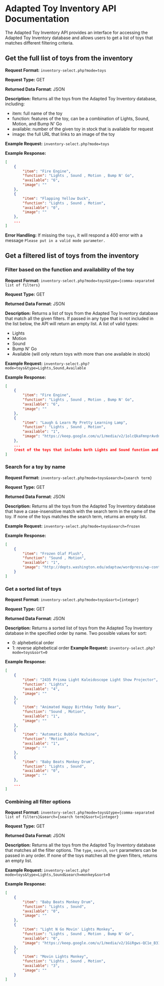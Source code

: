 # Adapted Toy Inventory API Documentation
The Adapted Toy Inventory API provides an interface for accessing the Adapted Toy
Inventory database and allows users to get a list of toys that matches different
filtering criteria.

## Get the full list of toys from the inventory
**Request Format:** `inventory-select.php?mode=toys`

**Request Type:** GET

**Returned Data Format**: JSON

**Description:** Returns all the toys from the Adapted Toy Inventory database, including:
+ item: full name of the toy
+ function: features of the toy, can be a combination of Lights, Sound, Motion, and Bump N' Go
+ available: number of the given toy in stock that is available for request
+ image: the full URL that links to an image of the toy


**Example Request:** `inventory-select.php?mode=toys`

**Example Response:**
```json
[
    {
        "item": "Fire Engine",
        "function": "Lights , Sound , Motion , Bump N' Go",
        "available": "6",
        "image": ""
    },
    {
        "item": "Flapping Yellow Duck",
        "function": "Lights , Sound , Motion",
        "available": "0",
        "image": ""
    },
    ...
]
```

**Error Handling:**
If missing the `toys`, it will respond a 400 error with a message `Please put in a valid mode parameter.`

## Get a filtered list of toys from the inventory
### Filter based on the function and availability of the toy
**Request Format:** `inventory-select.php?mode=toys&type={comma-separated list of filters}`

**Request Type:** GET

**Returned Data Format**: JSON

**Description:** Returns a list of toys from the Adapted Toy Inventory database that match all the given filters.
If passed in any type that is not included in the list below, the API will return an empty list.
A list of valid types:
+ Lights
+ Motion
+ Sound
+ Bump N' Go
+ Available (will only return toys with more than one available in stock)

**Example Request:** `inventory-select.php?mode=toys&type=Lights,Sound,Available`

**Example Response:**
```json
[
    {
        "item": "Fire Engine",
        "function": "Lights , Sound , Motion , Bump N' Go",
        "available": "6",
        "image": ""
    },
    {
        "item": "Laugh & Learn My Pretty Learning Lamp",
        "function": "Lights , Sound , Motion",
        "available": "1",
        "image": "https://keep.google.com/u/1/media/v2/1olcQkaFmnprAvdnJsjeBi0HMHXNv3Dvu1GRNWxFr0UcSfDXX9DpWaBt7RxHOxjw/1N0kezevpDoPN690EaP7LElo2XTTuswW4vRo3sxgQW0WA_Def7O-j7wvRF6-MhA?accept=image/gif,image/jpeg,image/jpg,image/png,image/webp,audio/aac&sz=1600"
    },
    ...
    (rest of the toys that includes both Lights and Sound function and are available in stock)
]
```
### Search for a toy by name

**Request Format:** `inventory-select.php?mode=toys&search={search term}`

**Request Type:** GET

**Returned Data Format**: JSON

**Description:** Returns all the toys from the Adapted Toy Inventory database that have a case-insensitive match with the search term in the name of the toy.
If none of the toys matches the search term, returns an empty list.

**Example Request:** `inventory-select.php?mode=toys&search=frozen`

**Example Response:**
```json
[
    {
        "item": "Frozen Olaf Plush",
        "function": "Sound , Motion",
        "available": "1",
        "image": "http://depts.washington.edu/adaptuw/wordpress/wp-content/uploads/2019/01/DSC_0199.jpg"
    }
]
```
### Get a sorted list of toys

**Request Format:** `inventory-select.php?mode=toys&sort={integer}`

**Request Type:** GET

**Returned Data Format**: JSON

**Description:** Returns a sorted list of toys from the Adapted Toy Inventory database in the specified order by name.
Two possible values for sort:
+ 0: alphebetical order
+ 1: reverse alphebetical order
**Example Request:** `inventory-select.php?mode=toys&sort=0`

**Example Response:**
```json
[
    {
        "item": "2435 Prisma Light Kaleidoscope Light Show Projector",
        "function": "Lights",
        "available": "4",
        "image": ""
    },
    {
        "item": "Animated Happy Birthday Teddy Bear",
        "function": "Sound , Motion",
        "available": "1",
        "image": ""
    },
    {
        "item": "Automatic Bubble Machine",
        "function": "Motion",
        "available": "1",
        "image": ""
    },
    {
        "item": "Baby Beats Monkey Drum",
        "function": "Lights , Sound",
        "available": "0",
        "image": ""
    },
    ...
]
```

### Combining all filter options

**Request Format:** `inventory-select.php?mode=toys&type={comma-separated list of filters}&search={search term}&sort={integer}`

**Request Type:** GET

**Returned Data Format**: JSON

**Description:** Returns all the toys from the Adapted Toy Inventory database that matches all the filter options. The `type`, `search`, `sort` parameters can be passed in any order.
If none of the toys matches all the given filters, returns an empty list.

**Example Request:** `inventory-select.php?mode=toys&type=Lights,Sound&search=monkey&sort=0`

**Example Response:**
```json
[
    {
        "item": "Baby Beats Monkey Drum",
        "function": "Lights , Sound",
        "available": "0",
        "image": ""
    },
    {
        "item": "Light N Go Movin' Lights Monkey",
        "function": "Lights , Sound , Motion , Bump N' Go",
        "available": "0",
        "image": "https://keep.google.com/u/1/media/v2/1GiRgws-QC1e_B31Q0TvQLcMC2c97Yrl4a_bHRE77UL1hzhHDn8qCKyi1os_Ymg/1mNLRpS_JZZukJJG7dMHAcbFiYIx0HeDJDAkXFIr-8b3_xClcMyy8RuMLAoCIKzA?accept=image/gif,image/jpeg,image/jpg,image/png,image/webp,audio/aac&sz=1600"
    },
    {
        "item": "Movin Lights Monkey",
        "function": "Lights , Sound , Motion",
        "available": "3",
        "image": ""
    }
]
```
